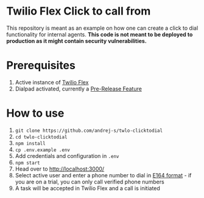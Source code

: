 # Twilio Flex Click to call from 

This repository is meant as an example on how one can create a click to dial functionality for internal agents. **This code is not meant to be deployed to production as it might contain security vulnerabilities.**

# Prerequisites

1. Active instance of [Twilio Flex](http://twilio.com/flex)
2. Dialpad activated, currently a [Pre-Release Feature](https://flex.twilio.com/admin/features)

# How to use

1. `git clone https://github.com/andrej-s/twlo-clicktodial`
2.  `cd twlo-clicktodial`
3. `npm install`
4. `cp .env.example .env`
5.  Add credentials and configuration in `.env`
6. `npm start`
7. Head over to [http://localhost:3000/](http://localhost:3000/)
8. Select active user and enter a phone number to dial in [E164 format](https://www.twilio.com/docs/glossary/what-e164) - if you are on a trial, you can only call verified phone numbers
9. A task will be accepted in Twilio Flex and a call is initiated
